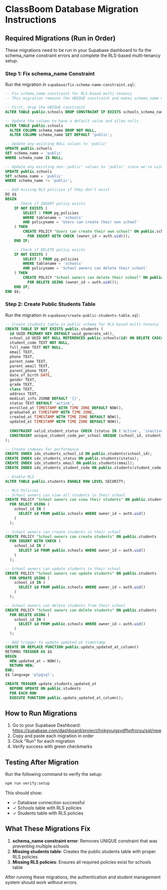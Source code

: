 # ClassBoom Database Migration Instructions

## Required Migrations (Run in Order)

These migrations need to be run in your Supabase dashboard to fix the schema_name constraint errors and complete the RLS-based multi-tenancy setup.

### Step 1: Fix schema_name Constraint
Run the migration in `supabase/fix-schema-name-constraint.sql`:

```sql
-- Fix schema_name constraint for RLS-based multi-tenancy
-- This migration removes the UNIQUE constraint and makes schema_name nullable with default 'public'

-- First, drop the UNIQUE constraint
ALTER TABLE public.schools DROP CONSTRAINT IF EXISTS schools_schema_name_key;

-- Update the column to have a default value and allow nulls
ALTER TABLE public.schools 
  ALTER COLUMN schema_name DROP NOT NULL,
  ALTER COLUMN schema_name SET DEFAULT 'public';

-- Update any existing NULL values to 'public'
UPDATE public.schools 
SET schema_name = 'public' 
WHERE schema_name IS NULL;

-- Update any existing non-'public' values to 'public' since we're using RLS now
UPDATE public.schools 
SET schema_name = 'public' 
WHERE schema_name != 'public';

-- Add missing RLS policies if they don't exist
DO $$ 
BEGIN
    -- Check if INSERT policy exists
    IF NOT EXISTS (
        SELECT 1 FROM pg_policies 
        WHERE tablename = 'schools' 
        AND policyname = 'Users can create their own school'
    ) THEN
        CREATE POLICY "Users can create their own school" ON public.schools
          FOR INSERT WITH CHECK (owner_id = auth.uid());
    END IF;

    -- Check if DELETE policy exists
    IF NOT EXISTS (
        SELECT 1 FROM pg_policies 
        WHERE tablename = 'schools' 
        AND policyname = 'School owners can delete their school'
    ) THEN
        CREATE POLICY "School owners can delete their school" ON public.schools
          FOR DELETE USING (owner_id = auth.uid());
    END IF;
END $$;
```

### Step 2: Create Public Students Table
Run the migration in `supabase/create-public-students-table.sql`:

```sql
-- Create students table in public schema for RLS-based multi-tenancy
CREATE TABLE IF NOT EXISTS public.students (
  id UUID PRIMARY KEY DEFAULT uuid_generate_v4(),
  school_id UUID NOT NULL REFERENCES public.schools(id) ON DELETE CASCADE,
  student_code TEXT NOT NULL,
  full_name TEXT NOT NULL,
  email TEXT,
  phone TEXT,
  parent_name TEXT,
  parent_email TEXT,
  parent_phone TEXT,
  date_of_birth DATE,
  gender TEXT,
  grade TEXT,
  class TEXT,
  address TEXT,
  medical_info JSONB DEFAULT '{}',
  status TEXT DEFAULT 'active',
  enrolled_at TIMESTAMP WITH TIME ZONE DEFAULT NOW(),
  graduated_at TIMESTAMP WITH TIME ZONE,
  created_at TIMESTAMP WITH TIME ZONE DEFAULT NOW(),
  updated_at TIMESTAMP WITH TIME ZONE DEFAULT NOW(),
  
  CONSTRAINT valid_student_status CHECK (status IN ('active', 'inactive', 'graduated', 'suspended')),
  CONSTRAINT unique_student_code_per_school UNIQUE (school_id, student_code)
);

-- Create indexes for performance
CREATE INDEX idx_students_school_id ON public.students(school_id);
CREATE INDEX idx_students_status ON public.students(status);
CREATE INDEX idx_students_email ON public.students(email);
CREATE INDEX idx_students_student_code ON public.students(student_code);

-- Enable RLS
ALTER TABLE public.students ENABLE ROW LEVEL SECURITY;

-- RLS Policies
-- School owners can view all students in their school
CREATE POLICY "School owners can view their students" ON public.students
  FOR SELECT USING (
    school_id IN (
      SELECT id FROM public.schools WHERE owner_id = auth.uid()
    )
  );

-- School owners can create students in their school
CREATE POLICY "School owners can create students" ON public.students
  FOR INSERT WITH CHECK (
    school_id IN (
      SELECT id FROM public.schools WHERE owner_id = auth.uid()
    )
  );

-- School owners can update students in their school
CREATE POLICY "School owners can update students" ON public.students
  FOR UPDATE USING (
    school_id IN (
      SELECT id FROM public.schools WHERE owner_id = auth.uid()
    )
  );

-- School owners can delete students from their school
CREATE POLICY "School owners can delete students" ON public.students
  FOR DELETE USING (
    school_id IN (
      SELECT id FROM public.schools WHERE owner_id = auth.uid()
    )
  );

-- Add trigger to update updated_at timestamp
CREATE OR REPLACE FUNCTION public.update_updated_at_column()
RETURNS TRIGGER AS $$
BEGIN
  NEW.updated_at = NOW();
  RETURN NEW;
END;
$$ language 'plpgsql';

CREATE TRIGGER update_students_updated_at
  BEFORE UPDATE ON public.students
  FOR EACH ROW
  EXECUTE FUNCTION public.update_updated_at_column();
```

## How to Run Migrations

1. Go to your Supabase Dashboard: https://supabase.com/dashboard/project/hokgyujgsvdfhpfrorsu/sql/new
2. Copy and paste each migration in order
3. Click "Run" for each migration
4. Verify success with green checkmarks

## Testing After Migration

Run the following command to verify the setup:
```bash
npm run verify:setup
```

This should show:
- ✓ Database connection successful
- ✓ Schools table with RLS policies
- ✓ Students table with RLS policies

## What These Migrations Fix

1. **schema_name constraint error**: Removes UNIQUE constraint that was preventing multiple schools
2. **Missing students table**: Creates the public.students table with proper RLS policies
3. **Missing RLS policies**: Ensures all required policies exist for schools table

After running these migrations, the authentication and student management system should work without errors.